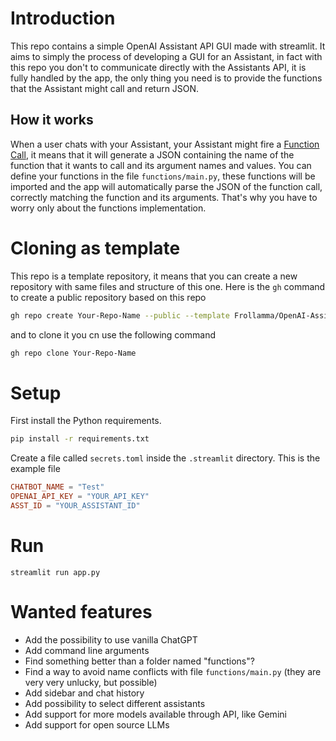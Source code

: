 # Introduction

This repo contains a simple OpenAI Assistant API GUI made with streamlit. It aims to simply the process of developing a GUI for an Assistant, in fact with this repo you don't to communicate directly with the Assistants API, it is fully handled by the app, the only thing you need is to provide the functions that the Assistant might call and return JSON.

## How it works

When a user chats with your Assistant, your Assistant might fire a [Function Call](https://platform.openai.com/docs/guides/function-calling), it means that it will generate a JSON containing the name of the function that it wants to call and its argument names and values. You can define your functions in the file `functions/main.py`, these functions will be imported and the app will automatically parse the JSON of the function call, correctly matching the function and its arguments. That's why you have to worry only about the functions implementation.

# Cloning as template

This repo is a template repository, it means that you can create a new repository with same files and structure of this one. Here is the `gh` command to create a public repository based on this repo

```sh
gh repo create Your-Repo-Name --public --template Frollamma/OpenAI-Assistant-API-UI
```

and to clone it you cn use the following command

```sh
gh repo clone Your-Repo-Name
```

# Setup

First install the Python requirements.

```sh
pip install -r requirements.txt
```

Create a file called `secrets.toml` inside the `.streamlit` directory. This is the example file

```toml
CHATBOT_NAME = "Test"
OPENAI_API_KEY = "YOUR_API_KEY"
ASST_ID = "YOUR_ASSISTANT_ID"
```

# Run

```
streamlit run app.py
```

# Wanted features

- Add the possibility to use vanilla ChatGPT
- Add command line arguments
- Find something better than a folder named "functions"?
- Find a way to avoid name conflicts with file `functions/main.py` (they are very very unlucky, but possible)
- Add sidebar and chat history
- Add possibility to select different assistants
- Add support for more models available through API, like Gemini
- Add support for open source LLMs
